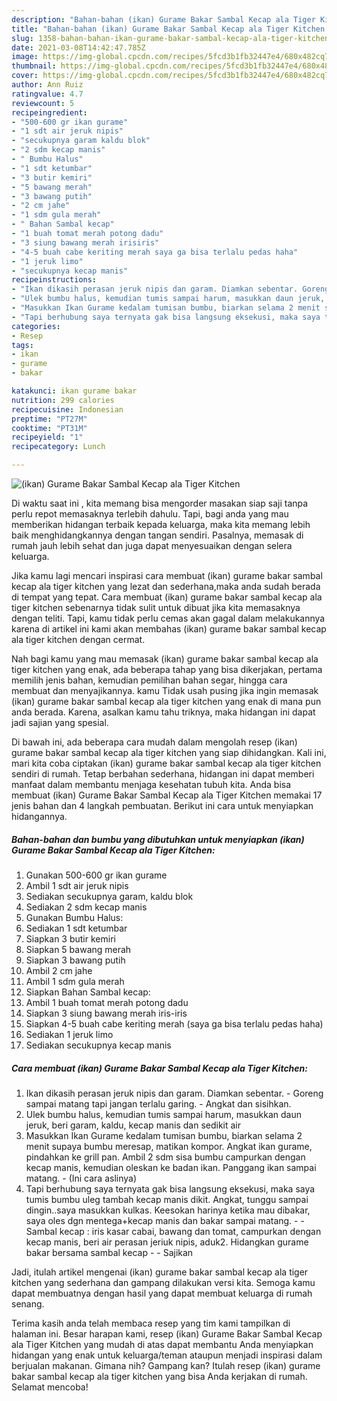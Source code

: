 ```yaml
---
description: "Bahan-bahan (ikan) Gurame Bakar Sambal Kecap ala Tiger Kitchen Sederhana Untuk Jualan"
title: "Bahan-bahan (ikan) Gurame Bakar Sambal Kecap ala Tiger Kitchen Sederhana Untuk Jualan"
slug: 1358-bahan-bahan-ikan-gurame-bakar-sambal-kecap-ala-tiger-kitchen-sederhana-untuk-jualan
date: 2021-03-08T14:42:47.785Z
image: https://img-global.cpcdn.com/recipes/5fcd3b1fb32447e4/680x482cq70/ikan-gurame-bakar-sambal-kecap-ala-tiger-kitchen-foto-resep-utama.jpg
thumbnail: https://img-global.cpcdn.com/recipes/5fcd3b1fb32447e4/680x482cq70/ikan-gurame-bakar-sambal-kecap-ala-tiger-kitchen-foto-resep-utama.jpg
cover: https://img-global.cpcdn.com/recipes/5fcd3b1fb32447e4/680x482cq70/ikan-gurame-bakar-sambal-kecap-ala-tiger-kitchen-foto-resep-utama.jpg
author: Ann Ruiz
ratingvalue: 4.7
reviewcount: 5
recipeingredient:
- "500-600 gr ikan gurame"
- "1 sdt air jeruk nipis"
- "secukupnya garam kaldu blok"
- "2 sdm kecap manis"
- " Bumbu Halus"
- "1 sdt ketumbar"
- "3 butir kemiri"
- "5 bawang merah"
- "3 bawang putih"
- "2 cm jahe"
- "1 sdm gula merah"
- " Bahan Sambal kecap"
- "1 buah tomat merah potong dadu"
- "3 siung bawang merah irisiris"
- "4-5 buah cabe keriting merah saya ga bisa terlalu pedas haha"
- "1 jeruk limo"
- "secukupnya kecap manis"
recipeinstructions:
- "Ikan dikasih perasan jeruk nipis dan garam. Diamkan sebentar. Goreng sampai matang tapi jangan terlalu garing. Angkat dan sisihkan."
- "Ulek bumbu halus, kemudian tumis sampai harum, masukkan daun jeruk, beri garam, kaldu, kecap manis dan sedikit air"
- "Masukkan Ikan Gurame kedalam tumisan bumbu, biarkan selama 2 menit supaya bumbu meresap, matikan kompor. Angkat ikan gurame, pindahkan ke grill pan. Ambil 2 sdm sisa bumbu campurkan dengan kecap manis, kemudian oleskan ke badan ikan. Panggang ikan sampai matang. (Ini cara aslinya)"
- "Tapi berhubung saya ternyata gak bisa langsung eksekusi, maka saya tumis bumbu uleg tambah kecap manis dikit. Angkat, tunggu sampai dingin..saya masukkan kulkas. Keesokan harinya ketika mau dibakar, saya oles dgn mentega+kecap manis dan bakar sampai matang.  Sambal kecap : iris kasar cabai, bawang dan tomat, campurkan dengan kecap manis, beri air perasan jeriuk nipis, aduk2. Hidangkan gurame bakar bersama sambal kecap  Sajikan"
categories:
- Resep
tags:
- ikan
- gurame
- bakar

katakunci: ikan gurame bakar 
nutrition: 299 calories
recipecuisine: Indonesian
preptime: "PT27M"
cooktime: "PT31M"
recipeyield: "1"
recipecategory: Lunch

---
```



![(ikan) Gurame Bakar Sambal Kecap ala Tiger Kitchen](https://img-global.cpcdn.com/recipes/5fcd3b1fb32447e4/680x482cq70/ikan-gurame-bakar-sambal-kecap-ala-tiger-kitchen-foto-resep-utama.jpg)

Di waktu  saat ini , kita memang bisa mengorder masakan siap saji tanpa perlu repot memasaknya terlebih dahulu. Tapi, bagi anda yang mau memberikan hidangan terbaik kepada keluarga, maka kita memang lebih baik menghidangkannya dengan tangan sendiri. Pasalnya, memasak di rumah jauh lebih sehat dan juga dapat menyesuaikan dengan selera keluarga.

Jika kamu lagi mencari inspirasi cara membuat (ikan) gurame bakar sambal kecap ala tiger kitchen yang lezat dan sederhana,maka anda sudah berada di tempat yang tepat. Cara membuat (ikan) gurame bakar sambal kecap ala tiger kitchen  sebenarnya tidak sulit untuk dibuat jika kita memasaknya dengan teliti. Tapi, kamu tidak perlu cemas akan gagal dalam melakukannya 
karena di artikel ini kami akan membahas (ikan) gurame bakar sambal kecap ala tiger kitchen dengan cermat.  



Nah bagi kamu yang mau memasak (ikan) gurame bakar sambal kecap ala tiger kitchen yang enak, ada beberapa tahap yang bisa dikerjakan, pertama memilih jenis bahan, kemudian pemilihan bahan segar, hingga cara membuat dan menyajikannya. kamu Tidak usah pusing jika ingin memasak (ikan) gurame bakar sambal kecap ala tiger kitchen yang enak di mana pun anda berada. Karena, asalkan kamu  tahu triknya, maka hidangan ini dapat jadi sajian yang spesial.

Di bawah ini, ada beberapa cara mudah dalam mengolah resep (ikan) gurame bakar sambal kecap ala tiger kitchen yang siap dihidangkan. Kali ini, mari kita coba ciptakan (ikan) gurame bakar sambal kecap ala tiger kitchen sendiri di rumah. Tetap berbahan sederhana, hidangan ini dapat memberi manfaat dalam membantu menjaga kesehatan tubuh kita. Anda bisa membuat (ikan) Gurame Bakar Sambal Kecap ala Tiger Kitchen memakai 17 jenis bahan dan 4 langkah pembuatan. Berikut ini cara untuk menyiapkan hidangannya.

<!--inarticleads1-->

##### Bahan-bahan dan bumbu yang dibutuhkan untuk menyiapkan (ikan) Gurame Bakar Sambal Kecap ala Tiger Kitchen:

1. Gunakan 500-600 gr ikan gurame
1. Ambil 1 sdt air jeruk nipis
1. Sediakan secukupnya garam, kaldu blok
1. Sediakan 2 sdm kecap manis
1. Gunakan  Bumbu Halus:
1. Sediakan 1 sdt ketumbar
1. Siapkan 3 butir kemiri
1. Siapkan 5 bawang merah
1. Siapkan 3 bawang putih
1. Ambil 2 cm jahe
1. Ambil 1 sdm gula merah
1. Siapkan  Bahan Sambal kecap:
1. Ambil 1 buah tomat merah potong dadu
1. Siapkan 3 siung bawang merah iris-iris
1. Siapkan 4-5 buah cabe keriting merah (saya ga bisa terlalu pedas haha)
1. Sediakan 1 jeruk limo
1. Sediakan secukupnya kecap manis




<!--inarticleads2-->

##### Cara membuat (ikan) Gurame Bakar Sambal Kecap ala Tiger Kitchen:

1. Ikan dikasih perasan jeruk nipis dan garam. Diamkan sebentar. - Goreng sampai matang tapi jangan terlalu garing. - Angkat dan sisihkan.
1. Ulek bumbu halus, kemudian tumis sampai harum, masukkan daun jeruk, beri garam, kaldu, kecap manis dan sedikit air
1. Masukkan Ikan Gurame kedalam tumisan bumbu, biarkan selama 2 menit supaya bumbu meresap, matikan kompor. Angkat ikan gurame, pindahkan ke grill pan. Ambil 2 sdm sisa bumbu campurkan dengan kecap manis, kemudian oleskan ke badan ikan. Panggang ikan sampai matang. - (Ini cara aslinya)
1. Tapi berhubung saya ternyata gak bisa langsung eksekusi, maka saya tumis bumbu uleg tambah kecap manis dikit. Angkat, tunggu sampai dingin..saya masukkan kulkas. Keesokan harinya ketika mau dibakar, saya oles dgn mentega+kecap manis dan bakar sampai matang. -  - Sambal kecap : iris kasar cabai, bawang dan tomat, campurkan dengan kecap manis, beri air perasan jeriuk nipis, aduk2. Hidangkan gurame bakar bersama sambal kecap -  - Sajikan




Jadi, itulah artikel mengenai  (ikan) gurame bakar sambal kecap ala tiger kitchen  yang sederhana dan gampang dilakukan versi kita. Semoga kamu dapat membuatnya dengan hasil yang dapat membuat keluarga di rumah senang. 

Terima kasih anda telah membaca resep yang tim kami tampilkan di halaman ini. Besar harapan kami, resep  (ikan) Gurame Bakar Sambal Kecap ala Tiger Kitchen yang mudah di atas dapat membantu Anda menyiapkan hidangan yang enak untuk keluarga/teman ataupun menjadi inspirasi dalam berjualan makanan. Gimana nih? Gampang kan? Itulah resep (ikan) gurame bakar sambal kecap ala tiger kitchen yang bisa Anda kerjakan di rumah. Selamat mencoba!

